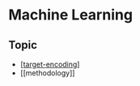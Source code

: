 # Machine Learning

## Topic
- [[target-encoding]]
- [[methodology]]

[//begin]: # "Autogenerated link references for markdown compatibility"
[target-encoding]: target-encoding "Target encoding"
[//end]: # "Autogenerated link references"